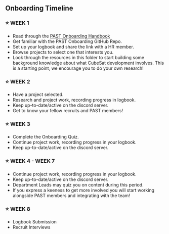 ## Onboarding Timeline

### ⭐ WEEK 1
- Read through the [PAST Onboarding Handbook](https://github.com/PerthAerospaceStudentTeam/Onboarding/blob/main/0.%20Resources/PAST%20Onboarding%20Handbook%20S1-2025.pdf)
- Get familiar with the PAST Onboarding GitHub Repo. 
- Set up your logbook and share the link with a HR member.
- Browse projects to select one that interests you.
- Look through the resources in this folder to start building some background knowledge about what CubeSat development involves. This is a starting point, we encourage you to do your own research!

### ⭐ WEEK 2
- Have a project selected.
- Research and project work, recording progress in logbook.
- Keep up-to-date/active on the discord server.
- Get to know your fellow recruits and PAST members!
  
### ⭐ WEEK 3
- Complete the Onboarding Quiz.
- Continue project work, recording progress in your logbook.
- Keep up-to-date/active on the discord server.

### ⭐ WEEK 4 - WEEK 7
- Continue project work, recording progress in your logbook.
- Keep up-to-date/active on the discord server.
- Department Leads may quiz you on content during this period.
- If you express a keeness to get more involved you will start working alongside PAST members and integrating with the team!

### ⭐ WEEK 8
- Logbook Submission
- Recruit Interviews
